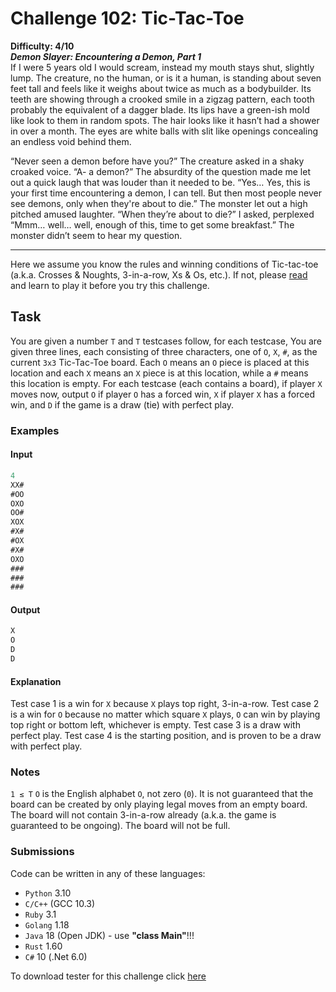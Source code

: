 # Challenge 102: Tic-Tac-Toe

**Difficulty: 4/10**  
***Demon Slayer: Encountering a Demon, Part 1***  
If I were 5 years old I would scream, instead my mouth stays shut, slightly lump. The creature, no the human, or is it a human, is standing about seven feet tall and feels like it weighs about twice as much as a bodybuilder. Its teeth are showing through a crooked smile in a zigzag pattern, each tooth probably the equivalent of a dagger blade. Its lips have a green-ish mold like look to them in random spots. The hair looks like it hasn’t had a shower in over a month. The eyes are white balls with slit like openings concealing an endless void behind them.

“Never seen a demon before have you?” The creature asked in a shaky croaked voice.
“A- a demon?” The absurdity of the question made me let out a quick laugh that was louder than it needed to be.
“Yes… Yes, this is your first time encountering a demon, I can tell. But then most people never see demons, only when they're about to die.” The monster let out a high pitched amused laughter.
“When they’re about to die?” I asked, perplexed
“Mmm… well… well, enough of this, time to get some breakfast.” The monster didn’t seem to hear my question.

----------

Here we assume you know the rules and winning conditions of Tic-tac-toe (a.k.a. Crosses & Noughts, 3-in-a-row, Xs & Os, etc.). If not, please [read](https://en.wikipedia.org/wiki/Tic-tac-toe) and learn to play it before you try this challenge.

## Task

You are given a number `T` and `T` testcases follow, for each testcase,
You are given three lines, each consisting of three characters, one of `O`, `X`, `#`, as the current `3x3` Tic-Tac-Toe board. Each `O` means an `O` piece is placed at this location and each `X` means an `X` piece is at this location, while a `#` means this location is empty.
For each testcase (each contains a board), if player `X` moves now, output `O` if player `O` has a forced win, `X` if player `X` has a forced win, and `D` if the game is a draw (tie) with perfect play.

### Examples

#### Input

```rs
4
XX#
#OO
OXO
OO#
XOX
#X#
#OX
#X#
OXO
###
###
###
```

#### Output

```rs
X
O
D
D
```

#### Explanation

Test case 1 is a win for `X` because `X` plays top right, 3-in-a-row.
Test case 2 is a win for `O` because no matter which square `X` plays, `O` can win by playing top right or bottom left, whichever is empty.
Test case 3 is a draw with perfect play.
Test case 4 is the starting position, and is proven to be a draw with perfect play.

### Notes

`1 ≤ T`
`O` is the English alphabet `O`, not zero (`0`).
It is not guaranteed that the board can be created by only playing legal moves from an empty board.
The board will not contain 3-in-a-row already (a.k.a. the game is guaranteed to be ongoing).
The board will not be full.

### Submissions

Code can be written in any of these languages:

- `Python` 3.10
- `C/C++` (GCC 10.3)
- `Ruby` 3.1
- `Golang` 1.18
- `Java` 18 (Open JDK) - use **"class Main"**!!!
- `Rust` 1.60
- `C#` 10 (.Net 6.0)

To download tester for this challenge click [here](https://downgit.github.io/#/home?url=https://github.com/Pomroka/TWT_Challenges_Tester/tree/main/Challenge_102)

